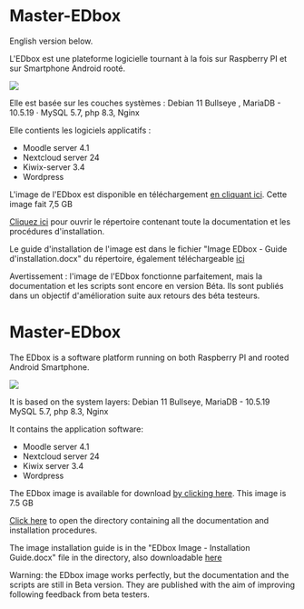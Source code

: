 # Master-EDbox

English version below.

L'EDbox est une plateforme logicielle tournant à la fois sur Raspberry PI et sur Smartphone Android rooté.

<picture><img src="https://edcloud.fr/contenus/images/raspdroid_h100.jpg"> </picture>

Elle est basée sur les couches systèmes : Debian 11 Bullseye , MariaDB - 10.5.19 · MySQL 5.7, php 8.3, Nginx

Elle contients les logiciels applicatifs : 
- Moodle server 4.1
- Nextcloud server 24
- Kiwix-server 3.4 
- Wordpress

L'image de l'EDbox est disponible en téléchargement [en cliquant ici](https://edcloud.fr/telech/EDbox.img).
Cette image fait 7,5 GB

[Cliquez ici](https://drive.edcloud.fr/s/MQ6MrzpdjQMc6gE) pour ouvrir le répertoire contenant toute la documentation et les procédures d'installation.

Le guide d'installation de l'image est dans le fichier "Image EDbox - Guide d'installation.docx" du répertoire, également téléchargeable [ici](https://edcloud.fr/contenus/Documentation_EDbox_publique/Image%20EDbox%20-%20Guide%20d'installation.docx)

Avertissement : l'image de l'EDbox fonctionne parfaitement, mais la documentation et les scripts sont encore en version Béta. Ils sont publiés dans un objectif d'amélioration suite aux retours des béta testeurs.

# Master-EDbox

The EDbox is a software platform running on both Raspberry PI and rooted Android Smartphone.

<picture><img src="https://edcloud.fr/contenus/images/raspdroid_h100.jpg"> </picture>

It is based on the system layers: Debian 11 Bullseye, MariaDB - 10.5.19 MySQL 5.7, php 8.3, Nginx

It contains the application software:
- Moodle server 4.1
- Nextcloud server 24
- Kiwix server 3.4
- Wordpress

The EDbox image is available for download [by clicking here](https://edcloud.fr/telech/EDbox.img).
This image is 7.5 GB

[Click here](https://drive.edcloud.fr/s/MQ6MrzpdjQMc6gE) to open the directory containing all the documentation and installation procedures.

The image installation guide is in the "EDbox Image - Installation Guide.docx" file in the directory, also downloadable [here](https://edcloud.fr/contenus/Documentation_EDbox_publique/Image%20EDbox%20-%20Installation%20Guide.docx)

Warning: the EDbox image works perfectly, but the documentation and the scripts are still in Beta version. They are published with the aim of improving following feedback from beta testers.
